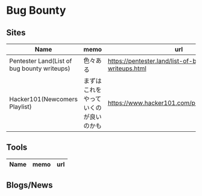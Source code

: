 # Bug Bounty

## Sites

|Name|memo|url|
----|----|----
|Pentester Land(List of bug bounty writeups)|色々ある|https://pentester.land/list-of-bug-bounty-writeups.html|
|Hacker101(Newcomers Playlist)|まずはこれをやっていくのが良いのかも|https://www.hacker101.com/playlists/newcomers|


## Tools

|Name|memo|url|
----|----|----

## Blogs/News
